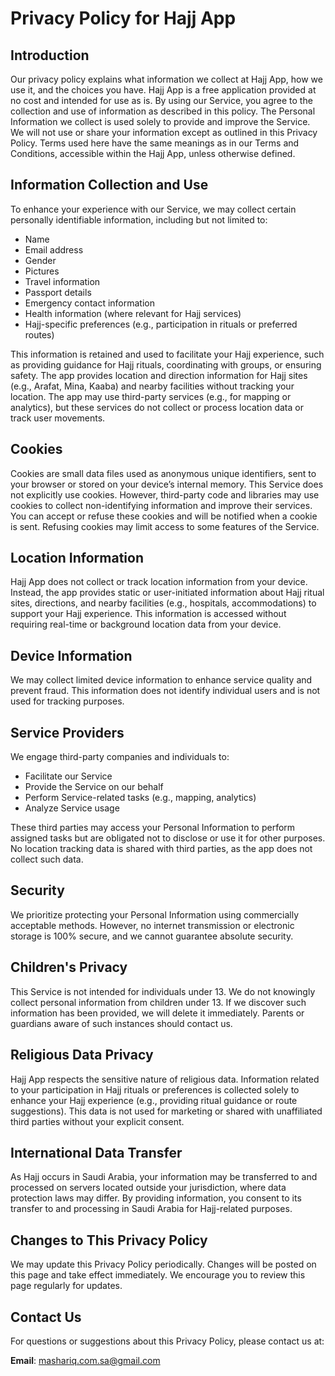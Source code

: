 # Privacy Policy for Hajj App

## Introduction
Our privacy policy explains what information we collect at Hajj App, how we use it, and the choices you have. Hajj App is a free application provided at no cost and intended for use as is. By using our Service, you agree to the collection and use of information as described in this policy. The Personal Information we collect is used solely to provide and improve the Service. We will not use or share your information except as outlined in this Privacy Policy. Terms used here have the same meanings as in our Terms and Conditions, accessible within the Hajj App, unless otherwise defined.

## Information Collection and Use
To enhance your experience with our Service, we may collect certain personally identifiable information, including but not limited to:
* Name
* Email address
* Gender
* Pictures
* Travel information
* Passport details
* Emergency contact information
* Health information (where relevant for Hajj services)
* Hajj-specific preferences (e.g., participation in rituals or preferred routes)

This information is retained and used to facilitate your Hajj experience, such as providing guidance for Hajj rituals, coordinating with groups, or ensuring safety. The app provides location and direction information for Hajj sites (e.g., Arafat, Mina, Kaaba) and nearby facilities without tracking your location. The app may use third-party services (e.g., for mapping or analytics), but these services do not collect or process location data or track user movements.

## Cookies
Cookies are small data files used as anonymous unique identifiers, sent to your browser or stored on your device’s internal memory. This Service does not explicitly use cookies. However, third-party code and libraries may use cookies to collect non-identifying information and improve their services. You can accept or refuse these cookies and will be notified when a cookie is sent. Refusing cookies may limit access to some features of the Service.

## Location Information
Hajj App does not collect or track location information from your device. Instead, the app provides static or user-initiated information about Hajj ritual sites, directions, and nearby facilities (e.g., hospitals, accommodations) to support your Hajj experience. This information is accessed without requiring real-time or background location data from your device.

## Device Information
We may collect limited device information to enhance service quality and prevent fraud. This information does not identify individual users and is not used for tracking purposes.

## Service Providers
We engage third-party companies and individuals to:
* Facilitate our Service
* Provide the Service on our behalf
* Perform Service-related tasks (e.g., mapping, analytics)
* Analyze Service usage

These third parties may access your Personal Information to perform assigned tasks but are obligated not to disclose or use it for other purposes. No location tracking data is shared with third parties, as the app does not collect such data.

## Security
We prioritize protecting your Personal Information using commercially acceptable methods. However, no internet transmission or electronic storage is 100% secure, and we cannot guarantee absolute security.

## Children's Privacy
This Service is not intended for individuals under 13. We do not knowingly collect personal information from children under 13. If we discover such information has been provided, we will delete it immediately. Parents or guardians aware of such instances should contact us.

## Religious Data Privacy
Hajj App respects the sensitive nature of religious data. Information related to your participation in Hajj rituals or preferences is collected solely to enhance your Hajj experience (e.g., providing ritual guidance or route suggestions). This data is not used for marketing or shared with unaffiliated third parties without your explicit consent.

## International Data Transfer
As Hajj occurs in Saudi Arabia, your information may be transferred to and processed on servers located outside your jurisdiction, where data protection laws may differ. By providing information, you consent to its transfer to and processing in Saudi Arabia for Hajj-related purposes.

## Changes to This Privacy Policy
We may update this Privacy Policy periodically. Changes will be posted on this page and take effect immediately. We encourage you to review this page regularly for updates.

## Contact Us
For questions or suggestions about this Privacy Policy, please contact us at:

**Email**: mashariq.com.sa@gmail.com
